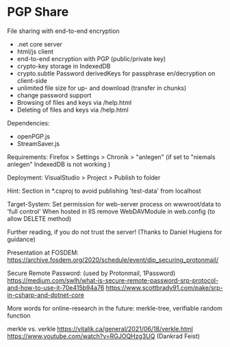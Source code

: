 # PGP Share

File sharing with end-to-end encryption

- .net core server
- html/js client
- end-to-end encryption with PGP (public/private key)
- crypto-key storage in IndexedDB
- crypto.subtle Password derivedKeys for passphrase en/decryption on client-side
- unlimited file size for up- and download (transfer in chunks)
- change password support
- Browsing of files and keys via /help.html
- Deleting of files and keys via /help.html 

Dependencies:
- openPGP.js
- StreamSaver.js

Requirements:
Firefox > Settings > Chronik > "anlegen" (if set to "niemals anlegen" IndexedDB is not working )
 
Deployment:
VisualStudio > Project > Publish to folder

Hint:
Section in *.csproj to avoid publishing 'test-data' from localhost 

  <ItemGroup>
    <Content Update="wwwroot\data\files\**\*.*" CopyToPublishDirectory="Never" />
    <Content Update="wwwroot\data\keys\**\*.*" CopyToPublishDirectory="Never" />
  </ItemGroup>


Target-System:
Set permission for web-server process on wwwroot/data to 'full control'
When hosted in IIS remove WebDAVModule in web.config (to allow DELETE method)


Further reading, if you do not trust the server! (Thanks to Daniel Hugiens for guidance)

Presentation at FOSDEM: 
https://archive.fosdem.org/2020/schedule/event/dip_securing_protonmail/

Secure Remote Password: (used by Protonmail, 1Password) 
https://medium.com/swlh/what-is-secure-remote-password-srp-protocol-and-how-to-use-it-70e415b94a76
https://www.scottbrady91.com/pake/srp-in-csharp-and-dotnet-core                      

More words for online-research in the future:
merkle-tree, verifiable random function

merkle vs. verkle
https://vitalik.ca/general/2021/06/18/verkle.html
https://www.youtube.com/watch?v=RGJOQHzg3UQ (Dankrad Feist)